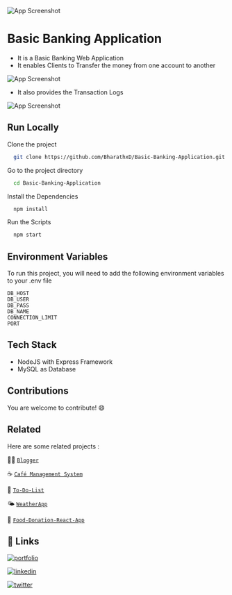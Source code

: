 


![App Screenshot](https://i.postimg.cc/kXnjKnbm/Homepage.png)

# Basic Banking Application

- It is a Basic Banking Web Application
- It enables Clients to Transfer the money from one account to another

![App Screenshot](https://i.postimg.cc/fbwThS3P/Account-Data.png)

- It also provides the Transaction Logs

![App Screenshot](https://i.postimg.cc/BQTj90YX/Account-Logs.png)

## Run Locally

Clone the project

```bash
  git clone https://github.com/BharathxD/Basic-Banking-Application.git
```

Go to the project directory

```bash
  cd Basic-Banking-Application
```

Install the Dependencies

```bash
  npm install
```

Run the Scripts

```bash
  npm start
```

## Environment Variables

To run this project, you will need to add the following environment variables to your .env file

`DB_HOST`  
`DB_USER`  
`DB_PASS`  
`DB_NAME`  
`CONNECTION_LIMIT`  
`PORT` 

## Tech Stack

- NodeJS with Express Framework
- MySQL as Database

## Contributions

You are welcome to contribute! 😄
## Related

Here are some related projects :

✍🏻 [`Blogger`](https://github.com/BharathxD/Blogger) 

☕️ [`Café Management System`](https://github.com/BharathxD/Cafe-Management-System) 

📝 [`To-Do-List`](https://github.com/BharathxD/To-Do-List) 

🌤 [`WeatherApp`](https://github.com/BharathxD/WeatherApp) 

🍱 [`Food-Donation-React-App`](https://github.com/BharathxD/Food-Donation-React-App) 

## 🔗 Links
[![portfolio](https://img.shields.io/badge/my_portfolio-000?style=for-the-badge&logo=ko-fi&logoColor=white)](https://bharathbandi.me)

[![linkedin](https://img.shields.io/badge/linkedin-0A66C2?style=for-the-badge&logo=linkedin&logoColor=white)](https://www.linkedin.com/in/bharath-lakshman-9a9898239/)

[![twitter](https://img.shields.io/badge/twitter-1DA1F2?style=for-the-badge&logo=twitter&logoColor=white)](https://twitter.com/Bharath_uwu)


